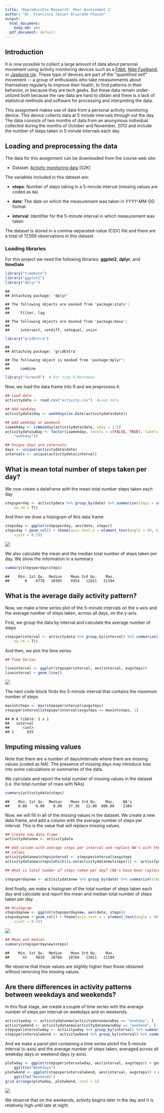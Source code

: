 ```yaml
---
title: 'Reproducible Research: Peer Assessment 1'
author: "Dr. Francisco Javier Alvarado Chacon"
output:
  html_document:
    keep_md: yes
  pdf_document: default
---
```




## Introduction

It is now possible to collect a large amount of data about personal
movement using activity monitoring devices such as a
[Fitbit](http://www.fitbit.com), [Nike
Fuelband](http://www.nike.com/us/en_us/c/nikeplus-fuelband), or
[Jawbone Up](https://jawbone.com/up). These type of devices are part of
the "quantified self" movement -- a group of enthusiasts who take
measurements about themselves regularly to improve their health, to
find patterns in their behavior, or because they are tech geeks. But
these data remain under-utilized both because the raw data are hard to
obtain and there is a lack of statistical methods and software for
processing and interpreting the data.

This assignment makes use of data from a personal activity monitoring
device. This device collects data at 5 minute intervals through out the
day. The data consists of two months of data from an anonymous
individual collected during the months of October and November, 2012
and include the number of steps taken in 5 minute intervals each day.

## Loading and preprocessing the data

The data for this assignment can be downloaded from the course web
site:

* Dataset: [Activity monitoring data](https://d396qusza40orc.cloudfront.net/repdata%2Fdata%2Factivity.zip) [52K]

The variables included in this dataset are:

* **steps**: Number of steps taking in a 5-minute interval (missing
    values are coded as `NA`)

* **date**: The date on which the measurement was taken in YYYY-MM-DD
    format

* **interval**: Identifier for the 5-minute interval in which
    measurement was taken

The dataset is stored in a comma-separated-value (CSV) file and there
are a total of 17,568 observations in this
dataset.

### Loading libraries

For this project we need the following libraries: **ggplot2**, **dplyr**, and **timeDate**


```r
library("timeDate")
library("ggplot2")
library("dplyr")
```

```
## 
## Attaching package: 'dplyr'
```

```
## The following objects are masked from 'package:stats':
## 
##     filter, lag
```

```
## The following objects are masked from 'package:base':
## 
##     intersect, setdiff, setequal, union
```

```r
library("gridExtra")
```

```
## 
## Attaching package: 'gridExtra'
```

```
## The following object is masked from 'package:dplyr':
## 
##     combine
```

```r
library("formatR")  # For tidy R-Markdown
```

Now, we load the data frame into R and we preprocess it.


```r
## Load data
activitydata <- read.csv("activity.csv")  #Load data

## Add weekday
activitydata$day <- weekdays(as.Date(activitydata$date))

## Add weekday or weekend
isweekday <- isWeekday(activitydata$date, wday = 1:5)
activitydata$wDay <- factor(isweekday, levels = c(FALSE, TRUE), labels = c("weekend", 
    "weekday"))

## Unique days and intervals
days <- unique(activitydata$date)
intervals <- unique(activitydata$interval)
```
## What is mean total number of steps taken per day?

We now create a dataframe with the mean total number steps taken each day


```r
stepsperday <- activitydata %>% group_by(date) %>% summarize(steps = sum(steps, 
    na.rm = T))
```

And then we draw a histogram of this data frame


```r
stepsday <- ggplot(stepsperday, aes(date, steps))
stepsday + geom_col() + theme(axis.text.x = element_text(angle = 90, hjust = 1, 
    vjust = 0.5))
```

![](PA1_template_files/figure-html/unnamed-chunk-4-1.png)<!-- -->

We also calculate the mean and the median total number of steps taken per day. We show the information in a summary


```r
summary(stepsperday$steps)
```

```
##    Min. 1st Qu.  Median    Mean 3rd Qu.    Max. 
##       0    6778   10395    9354   12811   21194
```

## What is the average daily activity pattern?

Now, we make a time series plot of the 5-minute intervals on the x-axis and the average number of steps taken, across all days, on the y-axis.

First, we group the data by interval and calculate the average number of steps


```r
stepsperinterval <- activitydata %>% group_by(interval) %>% summarize(avgsteps = mean(steps, 
    na.rm = T))
```

And then, we plot the time series

```r
## Time Series

lineinterval <- ggplot(stepsperinterval, aes(interval, avgsteps))
lineinterval + geom_line()
```

![](PA1_template_files/figure-html/unnamed-chunk-7-1.png)<!-- -->

The next code-block finds the 5-minute interval that contains the maximum number of steps


```r
maxintsteps <- max(stepsperinterval$avgsteps)
stepsperinterval[stepsperinterval$avgsteps == maxintsteps, 1]
```

```
## # A tibble: 1 x 1
##   interval
##      <int>
## 1      835
```

## Imputing missing values

Note that there are a number of days/intervals where there are missing values (coded as NA). The presence of missing days may introduce bias into some calculations or summaries of the data.

We calculate and report the total number of missing values in the dataset (i.e. the total number of rows with NAs)


```r
summary(activitydata$steps)
```

```
##    Min. 1st Qu.  Median    Mean 3rd Qu.    Max.    NA's 
##    0.00    0.00    0.00   37.38   12.00  806.00    2304
```

Now, we will fill in all of the missing values in the dataset. We create a new data frame, and add a column with the average number of steps per interval. This is the value that will replace missing values.


```r
## Create new data frame
activitydatanew <- activitydata

## Add column with average steps per interval and replace NA's with these
## values
activitydatanew$stepsinterval <- stepsperinterval$avgsteps
activitydatanew$steps[which(is.na(activitydatanew$steps))] <- activitydatanew$stepsinterval[which(is.na(activitydatanew$steps))]

## What is total number of steps taken per day? (NA's have been replaced)

stepsperdaynew <- activitydatanew %>% group_by(date) %>% summarize(steps = sum(steps))
```

And finally, we make a histogram of the total number of steps taken each day and calculate and report the mean and median total number of steps taken per day. 


```r
## Histogram
stepsdaynew <- ggplot(stepsperdaynew, aes(date, steps))
stepsdaynew + geom_col() + theme(axis.text.x = element_text(angle = 90, hjust = 1, 
    vjust = 0.5))
```

![](PA1_template_files/figure-html/unnamed-chunk-11-1.png)<!-- -->

```r
## Mean and median
summary(stepsperdaynew$steps)
```

```
##    Min. 1st Qu.  Median    Mean 3rd Qu.    Max. 
##      41    9819   10766   10766   12811   21194
```

We observe that these values are slightly higher than those obtained without removing the missing values.

## Are there differences in activity patterns between weekdays and weekends?

In this final stage, we create a couple of time series with the average number of steps per interval on weekdays and on weekends.


```r
activitywday <- activitydatanew[activitydatanew$wDay == "weekday", ]
activitywkend <- activitydatanew[activitydatanew$wDay == "weekend", ]
stepsperintervalwday <- activitywday %>% group_by(interval) %>% summarize(avgsteps = mean(steps))
stepsperintervalwkend <- activitywkend %>% group_by(interval) %>% summarize(avgsteps = mean(steps))
```

And we make a panel plot containing a time series plotof the 5-minute interval (x-axis) and the average number of steps taken, averaged across all weekday days or weekend days (y-axis).


```r
plotwday <- ggplot(stepsperintervalwday, aes(interval, avgsteps)) + geom_line() + 
    ggtitle("Weekdays")
plotwkend <- ggplot(stepsperintervalwkend, aes(interval, avgsteps)) + geom_line() + 
    ggtitle("Weekends")
grid.arrange(plotwday, plotwkend, ncol = 1)
```

![](PA1_template_files/figure-html/unnamed-chunk-13-1.png)<!-- -->

We observe that on the weekends, activity begins later in the day and it is relatively high until late at night.
